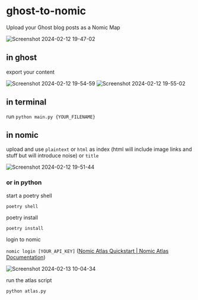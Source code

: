 # ghost-to-nomic
Upload your Ghost blog posts as a Nomic Map

![Screenshot 2024-02-12 19-47-02](https://github.com/bramses/ghost-to-nomic/assets/3282661/c8f4e237-7126-429c-998d-9c75ab626e55)


## in ghost

export your content

![Screenshot 2024-02-12 19-54-59](https://github.com/bramses/ghost-to-nomic/assets/3282661/1d417753-dc13-45f4-9d5c-ffb4a8cd6855)
![Screenshot 2024-02-12 19-55-02](https://github.com/bramses/ghost-to-nomic/assets/3282661/c2ef905d-d3a2-402c-990d-8ca9c971d771)

## in terminal

run `python main.py {YOUR_FILENAME}`

## in nomic

upload and use `plaintext` or `html` as index (html will include image links and stuff but will introduce noise) or `title`

![Screenshot 2024-02-12 19-51-44](https://github.com/bramses/ghost-to-nomic/assets/3282661/6f7076e5-bde7-4f5d-90e9-9366c9d809f6)

### or in python

start a poetry shell 

`poetry shell`

poetry install

`poetry install`

login to nomic

`nomic login [YOUR_API_KEY]` ([Nomic Atlas Quickstart | Nomic Atlas Documentation](https://docs.nomic.ai/atlas/introduction/quick-start))

![Screenshot 2024-02-13 10-04-34](https://github.com/bramses/ghost-to-nomic/assets/3282661/e5d8b9e3-fff5-4469-8bae-0cd6130538ba)


run the atlas script

`python atlas.py`
